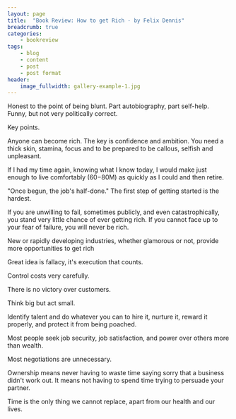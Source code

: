 ```yaml
---
layout: page
title:  "Book Review: How to get Rich - by Felix Dennis"
breadcrumb: true
categories:
    - bookreview
tags:
    - blog
    - content
    - post
    - post format
header:
    image_fullwidth: gallery-example-1.jpg
---
```

Honest to the point of being blunt. Part autobiography, part self-help. Funny, but not very politically correct.

Key points.

Anyone can become rich. The key is confidence and ambition. You need a thick skin, stamina, focus and to be prepared to be callous, selfish and unpleasant.

If I had my time again, knowing what I know today, I would make just enough to live comfortably ($60-$80M) as quickly as I could and then retire.

"Once begun, the job's half-done." The first step of getting started is the hardest.

If you are unwilling to fail, sometimes publicly, and even catastrophically, you stand very little chance of ever getting rich. If you cannot face up to your fear of failure, you will never be rich.

New or rapidly developing industries, whether glamorous or not, provide more opportunities to get rich 

Great idea is fallacy, it's execution that counts.

Control costs very carefully.

There is no victory over customers.

Think big but act small.

Identify talent and do whatever you can to hire it, nurture it, reward it properly, and protect it from being poached. 

Most people seek job security, job satisfaction, and power over others more than wealth.

Most negotiations are unnecessary. 

Ownership means never having to waste time saying sorry that a business didn't work out. It means not having to spend time trying to persuade your partner.

Time is the only thing we cannot replace, apart from our health and our lives. 
